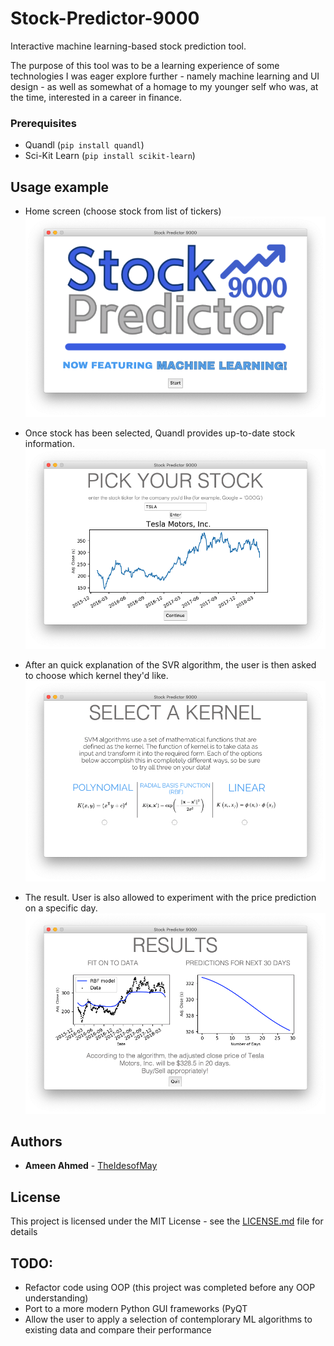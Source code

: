 # Stock-Predictor-9000
Interactive machine learning-based stock prediction tool.

The purpose of this tool was to be a learning experience of some technologies I was eager explore further - namely machine learning and UI design - as well as somewhat of a homage to my younger self who was, at the time, interested in a career in finance. 


### Prerequisites

- Quandl (`pip install quandl`)
- Sci-Kit Learn (`pip install scikit-learn`)


## Usage example
- Home screen (choose stock from list of tickers)
![home screen](images/USAGE1.png)

- Once stock has been selected, Quandl provides up-to-date stock information.
![stock info](images/USAGE2.png)

- After an quick explanation of the SVR algorithm, the user is then asked to choose which kernel they'd like. 
![kernel](images/USAGE3.png)

- The result. User is also allowed to experiment with the price prediction on a specific day. 
![result](images/USAGE4.png)




## Authors

* **Ameen Ahmed** - [TheIdesofMay](https://github.com/TheIdesofMay)


## License

This project is licensed under the MIT License - see the [LICENSE.md](LICENSE.md) file for details

## TODO:

- Refactor code using OOP (this project was completed before any OOP understanding)
- Port to a more modern Python GUI frameworks (PyQT
- Allow the user to apply a selection of contemplorary ML algorithms to existing data and compare their performance

